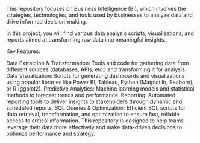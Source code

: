 This repository focuses on Business Intelligence (BI), which involves the strategies, technologies, and tools used by businesses to analyze data and drive informed decision-making. 

In this project, you will find various data analysis scripts, visualizations, and reports aimed at transforming raw data into meaningful insights.

Key Features:

Data Extraction & Transformation: Tools and code for gathering data from different sources (databases, APIs, etc.) and transforming it for analysis.
Data Visualization: Scripts for generating dashboards and visualizations using popular libraries like Power BI, Tableau, Python (Matplotlib, Seaborn), or R (ggplot2).
Predictive Analytics: Machine learning models and statistical methods to forecast trends and performance.
Reporting: Automated reporting tools to deliver insights to stakeholders through dynamic and scheduled reports.
SQL Queries & Optimization: Efficient SQL scripts for data retrieval, transformation, and optimization to ensure fast, reliable access to critical information.
This repository is designed to help teams leverage their data more effectively and make data-driven decisions to optimize performance and strategy.
